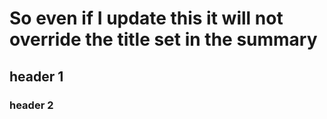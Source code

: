 # So even if I update this it will not override the title set in the summary

## header 1



### header 2

